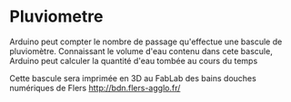 # Pluviometre

Arduino peut compter le nombre de passage qu'effectue une bascule de pluviomètre.
Connaissant le volume d'eau contenu dans cete bascule, Arduino peut calculer la quantité d'eau tombée au cours du temps

Cette bascule sera imprimée en 3D au FabLab des bains douches numériques de Flers 
http://bdn.flers-agglo.fr/
